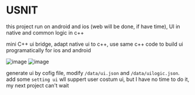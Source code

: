 # USNIT

this project run on android and ios (web will be done, if have time), UI in native and common logic in c++  

mini C++ ui bridge, adapt native ui to c++, use same c++ code to build ui programatically for ios and android

![image](https://github.com/oldmannt/usnit/data/screen/060716-ios-github.png) 
![image](https://github.com/oldmannt/usnit/data/screen/070616-android-github.png) 


generate ui by cofig file, modify `/data/ui.json` and `/data/uilogic.json`.  
add some `setting ui` wll suppert user costum ui, but I have no time to do it, my next project can't wait